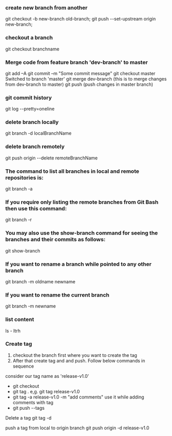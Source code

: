 

### create new branch from another

git checkout -b new-branch old-branch;
git push --set-upstream origin new-branch;

### checkout a branch

git checkout branchname

### Merge code from feature branch 'dev-branch' to master

 git add –A
 git commit –m "Some commit message"
 git checkout master
Switched to branch 'master'
 git merge dev-branch  (this is to merge changes from dev-branch to master)
git push (push changes in master branch)


### git commit history 

git log --pretty=oneline

### delete branch locally
git branch -d localBranchName

### delete branch remotely
git push origin --delete remoteBranchName

### The command to list all branches in local and remote repositories is:

git branch -a

### If you require only listing the remote branches from Git Bash then use this command:

git branch -r

### You may also use the show-branch command for seeing the branches and their commits as follows:

git show-branch

### If you want to rename a branch while pointed to any other branch

git branch -m oldname newname

### If you want to rename the current branch

git branch -m newname

### list content 

ls - ltrh 

### Create tag

1. checkout the branch first where you want to create the tag
2. After that create tag and and push. Follow below commands in sequence 

consider our tag name as 'release-v1.0'

- git checkout <branch name>
- git tag <tag name> . e,g. git tag release-v1.0 
- git tag -a release-v1.0 -m "add comments"   use it while adding comments with tag
- git push --tags
 
Delete a tag 
 git tag -d <tag name>
 
 push a tag from local to origin branch 
 git push origin -d release-v1.0


